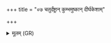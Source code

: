 +++
title = "०७ चतुर्दंष्ट्रान् कुम्भमुष्कान् दीर्घकेशाम्"

+++
<details><summary>मूलम् (GR)</summary>

चतुर्दंष्ट्रान् कुम्भमुष्कान्  
दीर्घकेशाꣳ असृन्मुखान् ।  
अलाबुगन्धीन् उन्दुरान्  
दुर्णाम्नो नाशयामसि ॥
</details>